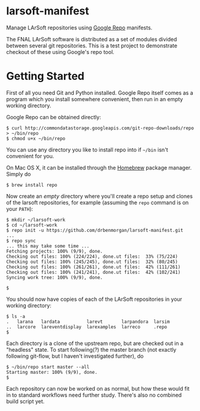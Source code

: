 larsoft-manifest
================

Manage LArSoft repositories using [Google Repo](http://code.google.com/p/git-repo/) manifests.

The FNAL LArSoft software is distributed as a set of modules divided
between several git repositories. This is a test project to demonstrate
checkout of these using Google's repo tool.

Getting Started
===============
First of all you need Git and Python installed. Google Repo itself comes
as a program which you install somewhere convenient, then run in an
empty working directory.

Google Repo can be obtained directly:

``` shell
$ curl http://commondatastorage.googleapis.com/git-repo-downloads/repo > ~/bin/repo
$ chmod u+x ~/bin/repo
```

You can use any directory you like to install repo into if `~/bin` isn't
convenient for you.

On Mac OS X, it can be installed through the [Homebrew](http://brew.sh) package
manager. Simply do

``` shell
$ brew install repo
```

Now create an *empty* directory where you'll create a repo setup and
clones of the larsoft repositories, for example (assuming the `repo` command
is on your `PATH`):

``` shell
$ mkdir ~/larsoft-work
$ cd ~/larsoft-work
$ repo init -u https://github.com/drbenmorgan/larsoft-manifest.git
...
$ repo sync
... this may take some time ...
Fetching projects: 100% (9/9), done.
Checking out files: 100% (224/224), done.ut files:  33% (75/224)
Checking out files: 100% (245/245), done.ut files:  32% (80/245)
Checking out files: 100% (261/261), done.ut files:  42% (111/261)
Checking out files: 100% (241/241), done.ut files:  42% (102/241)
Syncing work tree: 100% (9/9), done.

$
```

You should now have copies of each of the LArSoft repositories in your
working directory:

``` shell
$ ls -a
.   larana   lardata          larevt       larpandora  larsim
..  larcore  lareventdisplay  larexamples  larreco     .repo
$
```

Each directory is a clone of the upstream repo, but are checked out
in a "headless" state. To start following(?) the master branch (not
exactly following git-flow, but I haven't investigated further), do

``` shell
$ ~/bin/repo start master --all
Starting master: 100% (9/9), done.
$
```

Each repository can now be worked on as normal, but how these would fit
in to standard workflows need further study. There's also no combined
build script yet.


